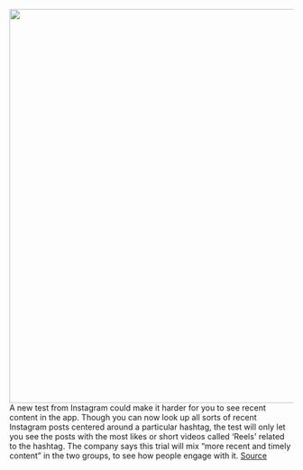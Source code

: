 <img src='https://cdn.vox-cdn.com/thumbor/mlvvMD7ICn1YVUk-GZu0ysVaiy8=/0x0:1080x726/1200x800/filters:focal(452x205:624x377)/cdn.vox-cdn.com/uploads/chorus_image/image/70778283/instagram_test_hashtag.0.jpg' width='700px' /><br/>
A new test from Instagram could make it harder for you to see recent content in the app. Though you can now look up all sorts of recent Instagram posts centered around a particular hashtag, the test will only let you see the posts with the most likes or short videos called ‘Reels' related to the hashtag. The company says this trial will mix “more recent and timely content” in the two groups, to see how people engage with it.
<a href='https://www.theverge.com/2022/4/21/23032707/instagram-hashtag-chronological-algorithm-test-feature'> Source <a/>